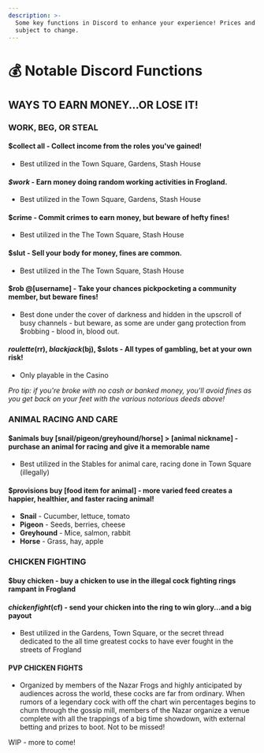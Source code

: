 ```yaml
---
description: >-
  Some key functions in Discord to enhance your experience! Prices and odds
  subject to change.
---
```


# 💰 Notable Discord Functions

## WAYS TO EARN MONEY...OR LOSE IT!

### WORK, BEG, OR STEAL

#### **$collect all -** Collect income from the roles you've gained!

* Best utilized in the Town Square, Gardens, Stash House

#### _**$work**_ - Earn money doing random working activities in Frogland.

* Best utilized in the Town Square, Gardens, Stash House

#### **$crime** - Commit crimes to earn money, but beware of hefty fines!

* Best utilized in the The Town Square, Stash House

#### **$slut** - Sell your body for money, fines are common.

* Best utilized in the The Town Square, Stash House

#### **$rob @\[username] -** Take your chances pickpocketing a community member, but beware fines!

* Best done under the cover of darkness and hidden in the upscroll of busy channels - but beware, as some are under gang protection from $robbing - blood in, blood out.&#x20;

#### **$roulette ($rr), $blackjack ($bj), $slots** - All types of gambling, bet at your own risk!

* Only playable in the Casino

_Pro tip: if you're broke with no cash or banked money, you'll avoid fines as you get back on your feet with the various notorious deeds above!_

### ANIMAL RACING AND CARE

#### $animals buy \[snail/pigeon/greyhound/horse] > \[animal nickname] - purchase an animal for racing and give it a memorable name

* Best utilized in the Stables for animal care, racing done in Town Square (illegally)

#### $provisions buy \[food item for animal] - more varied feed creates a happier, healthier, and faster racing animal!

* **Snail** - Cucumber, lettuce, tomato
* **Pigeon** - Seeds, berries, cheese
* **Greyhound** - Mice, salmon, rabbit
* **Horse** - Grass, hay, apple

### CHICKEN FIGHTING

#### $buy chicken - buy a chicken to use in the illegal cock fighting rings rampant in Frogland

#### $chicken fight ($cf) - send your chicken into the ring to win glory...and a big payout

* Best utilized in the Gardens, Town Square, or the secret thread dedicated to the all time greatest cocks to have ever fought in the streets of Frogland

#### PVP CHICKEN FIGHTS

* Organized by members of the Nazar Frogs and highly anticipated by audiences across the world, these cocks are far from ordinary. When rumors of a legendary cock with off the chart win percentages begins to churn through the gossip mill, members of the Nazar organize a venue complete with all the trappings of a big time showdown, with external betting and prizes to boot. Not to be missed!

WIP - more to come!
